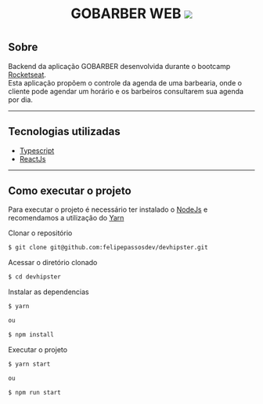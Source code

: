 <h1 align="center">
GOBARBER WEB
<img src="./public/assets/gobarberweb.png">
<h1>

## Sobre

Backend da aplicação GOBARBER desenvolvida durante o bootcamp [Rocketseat](https://rocketseat.com.br/).</br>
Esta aplicação propõem o controle da agenda de uma barbearia, onde o cliente pode agendar um horário e os barbeiros consultarem sua agenda por dia.

---

## Tecnologias utilizadas

- [Typescript](https://www.typescriptlang.org/)
- [ReactJs](https://pt-br.reactjs.org/)

---

## Como executar o projeto

Para executar o projeto é necessário ter instalado o [NodeJs](https://nodejs.org/en/) e recomendamos a utilização do [Yarn](https://classic.yarnpkg.com/pt-BR/docs/install/)

Clonar o repositório
```bash
$ git clone git@github.com:felipepassosdev/devhipster.git
```
Acessar o diretório clonado
```bash
$ cd devhipster
```
Instalar as dependencias
```bash
$ yarn

ou

$ npm install
```
Executar o projeto
```bash
$ yarn start

ou

$ npm run start
```
